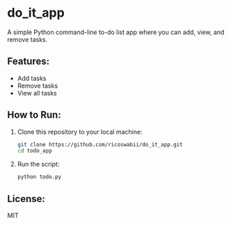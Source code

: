 # do_it_app

A simple Python command-line to-do list app where you can add, view, and remove tasks.

## Features:
- Add tasks
- Remove tasks
- View all tasks

## How to Run:
1. Clone this repository to your local machine:

   ```bash
   git clone https://github.com/ricoswabii/do_it_app.git
   cd todo_app
   ```

2. Run the script:

   ```bash
   python todo.py
   ```

## License:
MIT

